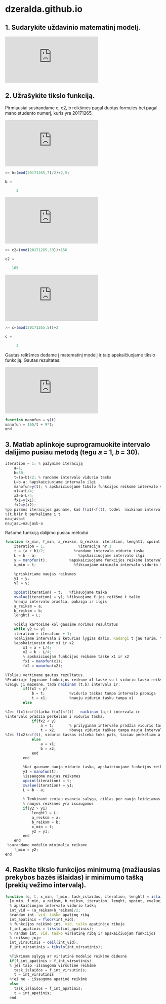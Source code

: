 # dzeralda.github.io
## 1. Sudarykite uždavinio matematinį modelį.

![matematiniomodelioformule](https://latex.codecogs.com/gif.latex?min%20c%28t%29%3D%5Cfrac%7Bc2%7D%7Bt%7D&plus;c*t*b)

## 2. Užrašykite tikslo funkciją.

Pirmiausiai susirandame c, c2, b reikšmes pagal duotas formules bei pagal mano studento numerį, kuris yra 20171265.

![prekestonomis](https://latex.codecogs.com/gif.latex?b%3D%5Cfrac%7BStudnr*mod*7%7D%7B2%7D&plus;2%2C5)

```javascript
>> b=(mod(20171265,7)/2)+2,5;

b =

     3
```

![partijoskaina](https://latex.codecogs.com/gif.latex?c2%3D%28studnr*mod*30%29&plus;150)

```javascript
>> c2=(mod(20171265,30))+150

c2 =

   165
```

![islaidos](https://latex.codecogs.com/gif.latex?c%3Dstudnr*mod*5&plus;3)

```javascript
>> c=(mod(20171265,5))+3

c =

     3
```
Gautas reikšmes dedame į matematinį modelį ir taip apskaičiuojame tikslo funkciją. 
Gautas rezultatas:

![tikslofunkcija](https://latex.codecogs.com/gif.latex?y%28t%29%3D%5Cfrac%7B165%7D%7Bt%7D&plus;9*t)

```javascript
function manofun = y(t)
manofun = 165/t + 9*t;
end
```
## 3. Matlab aplinkoje suprogramuokite intervalo dalijimo pusiau metodą (tegu 𝑎 = 1, 𝑏 = 30). 

```javascript
iteration = 1; % pažymime iteraciją
    a=1;
    b=30;
    t=(a+b)/2; % randame intervalo vidurio taska
    L=b-a; %apskaiciuojame intervalo ilgi
    manofun=y(t); % apskaiciuojame tikslo funkcijos reiksme intervalo vidurio taske
    x1=a+L/4;
    x2=b-L/4;
    fx1=y(x1);
    fx2=y(x2);
%po pirmos iteracijos gauname, kad f(x1)<f(t), todel  naikinam intervala
%(t,b)ir b perkeliama i t
naujasb=t
naujasL=naujasb-a
```
Rašome funkciją dalijimo pusiau metodui
```javascript
function [x_min, f_min, a_reiksm, b_reiksm, iteration, lenght1, xpoint, xvalue] = dalijimas_pusiau(a, b)
    iteration = 1;               %iteracija nr.1
    t = (a + b)/2;             %randame intervalo vidurio taska
    L = b - a;                   %apskaiciuojame intervalo ilgi
    y = manofun(t);          %apskaiciuojame funkcijos reiksme intervalo vidurio taske
    x_min = t;                 %fiksuojame minimalu intervalo vidurio taska
    
    %priskiriame naujas reiksmes 
    y1 = y;           
    y2 = y;              
    
    xpoint(iteration) = t;   %fiksuojame taška
    xvalue(iteration) = y1; %fiksuojame f-jos reikšmė t taške 
    %nauja intervalo pradžia, pabaiga ir ilgis
    a_reiksm = a;     
    b_reiksm = b;     
    lenght1 = L;            
 
    %ciklą kartosime kol gausime norimus rezultatus
    while y2 >= y1
    iteration = iteration + 1; 
    %dalijame intervala i keturias lygias dalis. Kadangi t jau turim, tai
    %apskaiciuosim dar x1 ir x2
        x1 = a + L/4; 
        x2 = b - L/4; 
        % apskaiciuojam funkcijos reiksme taske x1 ir x2
        fx1 = manofun(x1); 
        fx2 = manofun(x2); 
        
%Toliau vertiname gautus rezultatus. 
%Pradzioje lyginame funkcijos reiksme x1 taske su t vidurio tasko reiksme. 
%Jeigu ji mazesne, tada naikinam (t,b) intervala ir:
        if(fx1 < y)
            b = t;           %vidurio taskas tampa intervalo pabaiga
            t = x1;          %nauju vidurio tasku tampa x1 
        else
            
%Jei f(x1)>=f(t)arba f(x2)<f(t) - naikinam (a,t) intervala ir
%intervalo pradzia perkeliam i vidurio taska.
            if(fx2 < y)                
                a = t;       % prilyginam intervalo pradžia vidurio taškui
                t = x2;      %buvęs vidurio taškas tampa nauja intervalo pabaiga
%Jei f(x2)>=f(t), vidurio taskas islieka toks pats, taciau perkeliam a ir b:
            else
                a = x1;    
                b = x2;     
            end
        end
        
        %Kai gauname nauja vidurio taska, apskaiciuojame funkcijos reiksme.
        y1 = manofun(t);  
        %issaugome naujas reiksmes 
        xpoint(iteration) = t;   
        xvalue(iteration) = y1; 
        L = b - a;  
        
        % Tenkinant zemiau esancia salyga, ciklas per naujo leidziamas ir
        % naujos reiksmes yra issaugomos
        if(y2 > y1)        
            lenght1 = L;        
            a_reiksm = a; 
            b_reiksm = b; 
            x_min = t;       
            y2 = y1;       
        end
    end
 %surandame modelio minimalia reiksme
    f_min = y2;                
end
```
## 4. Raskite tikslo funkcijos minimumą (mažiausias prekybos bazės išlaidas) ir minimumo tašką (prekių vežimo intervalą).
```javascript
function [q, t, x_min, f_min, task_islaidos, iteration, lenght] = islaidos(a, b)
  [x_min, f_min, a_reiksm, b_reiksm, iteration, lenght, xpoint, xvalue] = dalijimas_pusiau(a, b);
  % apskaičiuojam intervalo vidurio tašką
  int_vid = (a_reiksm+b_reiksm)/2; 
  %randam int. vid. taško apatinę ribą
  int_apatinis = floor(int_vid);    
  % funkcijos reikšmė int. vid. taško apatinėje riboje
  f_int_apatinis = tikslo(int_apatinis);
  % randam int. vid. taško viršutinę ribą ir apskaičiuojam funkcijos
  % reikšmę joje
  int_virsutinis = ceil(int_vid);            
  f_int_virsutinis = tikslo(int_virsutinis);      
  
  %Tikrinam sąlygą ar viršutinė modelio reikšmė didesnė
  if(f_int_apatinis > f_int_virsutinis)  
  % jei taip -išsaugoma viršutinė reikšmė
    task_islaidos = f_int_virsutinis;                        
    t = int_virsutinis  
  %jei ne - išsaugoma apatinė reikšmė
  else 
    task_islaidos = f_int_apatinis;                        
    t = int_apatinis;                       
  end
```
